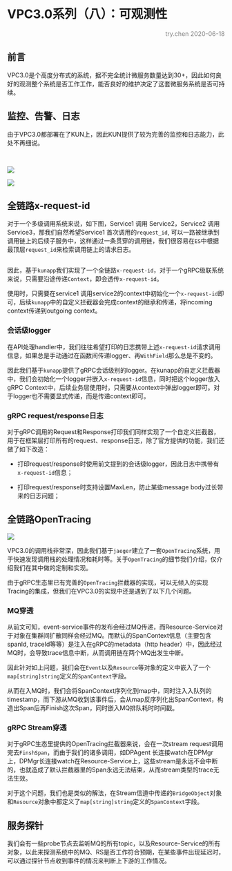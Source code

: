 # VPC3.0系列（八）：可观测性

<p align="right"><font color=Grey>try.chen 2020-06-18</font></p>

## 前言

VPC3.0是个高度分布式的系统，据不完全统计微服务数量达到30+，因此如何良好的观测整个系统是否工作工作，能否良好的维护决定了这套微服务系统是否可持续。

## 监控、告警、日志

由于VPC3.0都部署在了KUN上，因此KUN提供了较为完善的监控和日志能力，此处不再细说。

<img title="" src="media/vpc3-7-4.png" alt="" data-align="inline">

<img title="" src="media/vpc3-7-5.png" alt="" data-align="inline">

![](media/vpc3-7-6.png)

![](media/vpc3-7-7.png)

## 全链路x-request-id

对于一个多级调用系统来说，如下图，Service1 调用 Service2，Service2 调用 Service3，那我们自然希望Service1 首次调用的`request_id`, 可以一路被继承到调用链上的后续子服务中，这样通过一条贯穿的调用链，我们很容易在`ES`中根据最顶层`request_id`来检索调用链上的请求日志。

<img src="media/vpc3-7-1.png" title="" alt="" data-align="center">

因此，基于`kunapp`我们实现了一个全链路`x-request-id`，对于一个gRPC级联系统来说，只需要沿途传递`Context`，即会透传`x-request-id`。

使用时，只需要在service1 调用service2的context中初始化一个`x-request-id`即可，后续`kunapp`中的自定义拦截器会完成context的继承和传递，将incoming context传递到outgoing context。

### 会话级logger

在API处理handler中，我们往往希望打印的日志携带上述`x-request-id`请求调用信息，如果总是手动通过在函数间传递logger、再`WithField`那么总是不变的。

因此我们基于`kunapp`提供了gRPC会话级别的logger。在kunapp的自定义拦截器中，我们会初始化一个logger并嵌入`x-request-id`信息，同时把这个logger放入gRPC Context中，后续业务层使用时，只需要从context中弹出logger即可。对于logger也不需要显式传递，而是传递context即可。

### gRPC request/response日志

对于gRPC调用的Request和Response打印我们同样实现了一个自定义拦截器，用于在框架层打印所有的request、response日志，除了官方提供的功能，我们还做了如下改造：

- 打印request/response时使用前文提到的会话级logger，因此日志中携带有`x-request-id`信息；

- 打印request/response时支持设置MaxLen，防止某些message body过长带来的日志问题；

## 全链路OpenTracing

![](media/vpc3-7-3.png)

VPC3.0的调用栈非常深，因此我们基于`jaeger`建立了一套`OpenTracing`系统，用于快速发现调用栈的处理情况和耗时等。关于`OpenTracing`的细节我们介绍，仅介绍我们在其中做的定制和实现。

由于gRPC生态里已有完善的`OpenTracing`拦截器的实现，可以无倾入的实现Tracing的集成，但我们在VPC3.0的实现中还是遇到了以下几个问题。

### MQ穿透

从前文可知，event-service事件的发布会经过MQ传递，而Resource-Service对于对象在集群间扩散同样会经过MQ。而默认的SpanContext信息（主要包含spanId, traceId等等）是注入在gRPC的metadata（http header）中，因此经过MQ时，会导致trace信息中断，从而调用链在两个MQ出发生中断。

因此针对如上问题，我们会在`Event`以及`Resource`等对象的定义中嵌入了一个`map[string]string`定义的`SpanContext`字段。

从而在入MQ时，我们会将SpanContext序列化到map中，同时注入入队列的timestamp，而下游从MQ收到该事件后，会从map反序列化出SpanContext，构造出Span后再Finish这次Span，同时嵌入MQ排队耗时时间戳。

### gRPC Stream穿透

对于gRPC生态里提供的OpenTracing拦截器来说，会在一次stream request调用完去`FinshSpan`，而由于我们的诸多调用，如DPAgent 长连接watch在DPMgr上，DPMgr长连接watch在Resource-Service上，这些stream是永远不会中断的，也就造成了默认拦截器里的Span永远无法结束，从而stream类型的trace无法生效。

对于这个问题，我们也是类似的解法，在Stream信道中传递的`BridgeObject`对象和`Resource`对象中都定义了`map[string]string`定义的`SpanContext`字段。

## 服务探针

我们会有一些probe节点去监听MQ的所有topic，以及Resource-Service的所有对象，以此来探测系统中的MQ、RS是否工作符合预期，在某些事件出现延迟时，可以通过探针节点收到事件的情况来判断上下游的工作情况。
